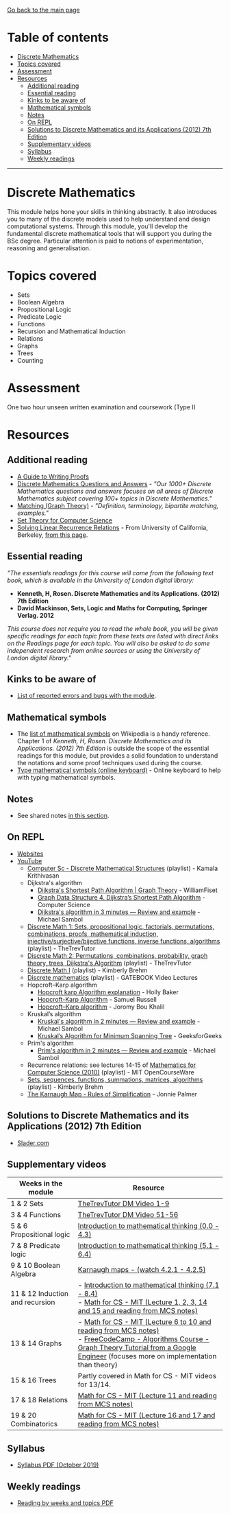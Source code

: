 [Go back to the main page](https://github.com/world-class/REPL)

# Table of contents
<!-- vim-markdown-toc GFM -->

* [Discrete Mathematics](#discrete-mathematics)
* [Topics covered](#topics-covered)
* [Assessment](#assessment)
* [Resources](#resources)
    * [Additional reading](#additional-reading)
    * [Essential reading](#essential-reading)
    * [Kinks to be aware of](#kinks-to-be-aware-of)
    * [Mathematical symbols](#mathematical-symbols)
    * [Notes](#notes)
    * [On REPL](#on-repl)
    * [Solutions to Discrete Mathematics and its Applications (2012) 7th Edition](#solutions-to-discrete-mathematics-and-its-applications-2012-7th-edition)
    * [Supplementary videos](#supplementary-videos)
    * [Syllabus](#syllabus)
    * [Weekly readings](#weekly-readings)

<!-- vim-markdown-toc -->

---

# Discrete Mathematics

This module helps hone your skills in thinking abstractly. It also
introduces you to many of the discrete models used to help understand
and design computational systems. Through this module, you'll develop
the fundamental discrete mathematical tools that will support you during
the BSc degree. Particular attention is paid to notions of
experimentation, reasoning and generalisation.

# Topics covered

- Sets
- Boolean Algebra
- Propositional Logic
- Predicate Logic
- Functions
- Recursion and Mathematical Induction
- Relations
- Graphs
- Trees
- Counting

# Assessment

One two hour unseen written examination and coursework (Type I)

# Resources
## Additional reading
- [A Guide to Writing Proofs](./resources/A_Guide_to_Writing_Proofs.pdf)
- [Discrete Mathematics Questions and Answers](https://www.sanfoundry.com/1000-discrete-mathematics-questions-answers) - *"Our 1000+ Discrete Mathematics questions and answers focuses on all areas of Discrete Mathematics subject covering 100+ topics in Discrete Mathematics."*
- [Matching (Graph Theory)](https://brilliant.org/wiki/matching) - *"Definition, terminology, bipartite matching, examples."*
- [Set Theory for Computer Science](./resources/set_theory_for_computer_science.pdf)
- [Solving Linear Recurrence Relations](./resources/solving_linear_recurrence_relations.pdf) - From University of California, Berkeley, [from this page](https://math.berkeley.edu/~arash/55/8_2.pdf).

## Essential reading
_"The essentials readings for this course will come from the following text book, which is  available in the University of London digital library:_

- **Kenneth, H, Rosen. Discrete Mathematics and its Applications. (2012) 7th Edition**
- **David Mackinson, Sets, Logic and Maths for Computing, Springer Verlag. 2012**

_This course does not require you to read the whole book, you will be given specific  readings for each topic from these texts are listed with direct links on the Readings page  for each topic. You will also be asked to do some independent research from online sources or using the University of London digital library."_

## Kinks to be aware of
- [List of reported errors and bugs with the module](../../../kinks/level_4/discrete_mathematics/).

## Mathematical symbols
- The [list of mathematical symbols](https://en.wikipedia.org/wiki/List_of_mathematical_symbols) on Wikipedia is a handy reference. Chapter 1 of _Kenneth, H, Rosen. Discrete Mathematics and its Applications. (2012) 7th Edition_ is outside the scope of the essential readings for this module, but provides a solid foundation to understand the notations and some proof techniques used during the course.
- [Type mathematical symbols (online keyboard)](https://math.typeit.org) - Online keyboard to help with typing mathematical symbols.

## Notes
- See shared notes [in this section](../../../notes/discrete_mathematics).

## On REPL
- [Websites](https://github.com/world-class/REPL/tree/master/websites#discrete-mathematics)
- [YouTube](https://github.com/world-class/REPL/tree/master/youtube#discrete-mathematics)
    - [Computer Sc - Discrete Mathematical Structures](https://www.youtube.com/view_play_list?p=0862D1A947252D20) (playlist) - Kamala Krithivasan
    - Dijkstra's algorithm
        - [Dijkstra's Shortest Path Algorithm | Graph Theory](https://www.youtube.com/watch?v=pSqmAO-m7Lk) - WilliamFiset
        - [Graph Data Structure 4. Dijkstra’s Shortest Path Algorithm](https://www.youtube.com/watch?v=pVfj6mxhdMw) - Computer Science
        - [Dijkstra's algorithm in 3 minutes — Review and example](https://www.youtube.com/watch?v=_lHSawdgXpI) - Michael Sambol
    - [Discrete Math 1: Sets, propositional logic, factorials, permutations, combinations, proofs, mathematical induction, injective/surjective/bijective functions, inverse functions, algorithms](https://www.youtube.com/watch?v=tyDKR4FG3Yw&list=PLDDGPdw7e6Ag1EIznZ-m-qXu4XX3A0cIz) (playlist) - TheTrevTutor
    - [Discrete Math 2: Permutations, combinations, probability, graph theory, trees, Dijkstra's Algorithm](https://www.youtube.com/watch?v=DBugSTeX1zw&list=PLDDGPdw7e6Aj0amDsYInT_8p6xTSTGEi2) (playlist) - TheTrevTutor
    - [Discrete Math I](https://www.youtube.com/watch?v=OApHaIMKMJE&list=PLl-gb0E4MII0L5lz8uQ8j5aSFQQHoAzXx) (playlist) - Kimberly Brehm
    - [Discrete mathematics](https://www.youtube.com/watch?v=2juspgYR7as&list=PLsFENPUZBqioyqffh3YZ2pKUg4uZFQJUY) (playlist) - GATEBOOK Video Lectures
    - Hopcroft–Karp algorithm
        - [Hopcroft karp Algorithm explanation](https://www.youtube.com/watch?v=OhtWajIAU-M) - Holly Baker
        - [Hopcroft-Karp Algorithm](https://www.youtube.com/watch?v=0GNYjXUPTFM) - Samuel Russell
        - [Hopcroft–Karp algorithm](https://www.youtube.com/watch?v=lM5eIpF0xjA) - Joromy Bou Khalil
    - Kruskal’s algorithm
        - [Kruskal's algorithm in 2 minutes — Review and example](https://www.youtube.com/watch?v=71UQH7Pr9kU) - Michael Sambol
        - [Kruskal’s Algorithm for Minimum Spanning Tree](https://www.youtube.com/watch?v=3rrNH_AizMA) - GeeksforGeeks
    - Prim's algorithm
        - [Prim's algorithm in 2 minutes — Review and example](https://www.youtube.com/watch?v=cplfcGZmX7I) - Michael Sambol
    - Recurrence relations: see lectures 14-15 of [Mathematics for Computer Science (2010)](https://www.youtube.com/watch?v=L3LMbpZIKhQ&list=PLB7540DEDD482705B) (playlist) - MIT OpenCourseWare
    - [Sets, sequences, functions, summations, matrices, algorithms](https://www.youtube.com/watch?v=ZMhoRLGNR5Y&list=PLl-gb0E4MII0HmmhGXBIFGppSSqqy_mV-) (playlist) - Kimberly Brehm
    - [The Karnaugh Map - Rules of Simplification](https://www.youtube.com/watch?v=PA0kBrpHLM4) - Jonnie Palmer

## Solutions to Discrete Mathematics and its Applications (2012) 7th Edition
- [Slader.com](https://www.slader.com/textbook/9780073383095-discrete-mathematics-with-applications-7th-edition)

## Supplementary videos
| Weeks in the module | Resource |
| ------------------- | --- |
| 1 & 2 Sets | [TheTrevTutor DM Video 1-9](https://www.youtube.com/playlist?list=PLDDGPdw7e6Ag1EIznZ-m-qXu4XX3A0cIz) |
| 3 & 4 Functions | [TheTrevTutor DM Video 51-56](https://www.youtube.com/playlist?list=PLDDGPdw7e6Ag1EIznZ-m-qXu4XX3A0cIz) |
| 5 & 6 Propositional logic | [Introduction to mathematical thinking (0.0 - 4.3)](https://www.youtube.com/playlist?list=PL_onPhFCkVQiZgE9U539_QmKLJV_0YvlQ) |
| 7 & 8 Predicate logic | [Introduction to mathematical thinking (5.1 - 6.4)](https://www.youtube.com/playlist?list=PL_onPhFCkVQiZgE9U539_QmKLJV_0YvlQ) |
| 9 & 10 Boolean Algebra | [Karnaugh maps - (watch 4.2.1 - 4.2.5)](https://ocw.mit.edu/courses/electrical-engineering-and-computer-science/6-004-computation-structures-spring-2017/c4/c4s2/) |
| 11 & 12 Induction and recursion | - [Introduction to mathematical thinking (7.1 - 8.4)](https://www.youtube.com/playlist?list=PL_onPhFCkVQiZgE9U539_QmKLJV_0YvlQ) <br> - [Math for CS - MIT (Lecture 1, 2, 3, 14 and 15 and reading from MCS notes)](https://ocw.mit.edu/courses/electrical-engineering-and-computer-science/6-042j-mathematics-for-computer-science-fall-2010/video-lectures/) |
| 13 & 14 Graphs | - [Math for CS - MIT (Lecture 6 to 10 and reading from MCS notes)](https://ocw.mit.edu/courses/electrical-engineering-and-computer-science/6-042j-mathematics-for-computer-science-fall-2010/video-lectures/) <br> - [FreeCodeCamp - Algorithms Course - Graph Theory Tutorial from a Google Engineer](https://www.youtube.com/watch?v=09_LlHjoEiY) (focuses more on implementation than theory) |
| 15 & 16 Trees | Partly covered in Math for CS - MIT videos for 13/14. |
| 17 & 18 Relations | [Math for CS - MIT (Lecture 11 and reading from MCS notes)](https://ocw.mit.edu/courses/electrical-engineering-and-computer-science/6-042j-mathematics-for-computer-science-fall-2010/video-lectures/) |
| 19 & 20 Combinatorics | [Math for CS - MIT (Lecture 16 and 17 and reading from MCS notes)](https://ocw.mit.edu/courses/electrical-engineering-and-computer-science/6-042j-mathematics-for-computer-science-fall-2010/video-lectures/) |

## Syllabus
- [Syllabus PDF (October 2019)](./resources/Syllabus_Discrete_Mathematics_CM1020.pdf)

## Weekly readings
- [Reading by weeks and topics PDF](./resources/DM_Reading.pdf)
